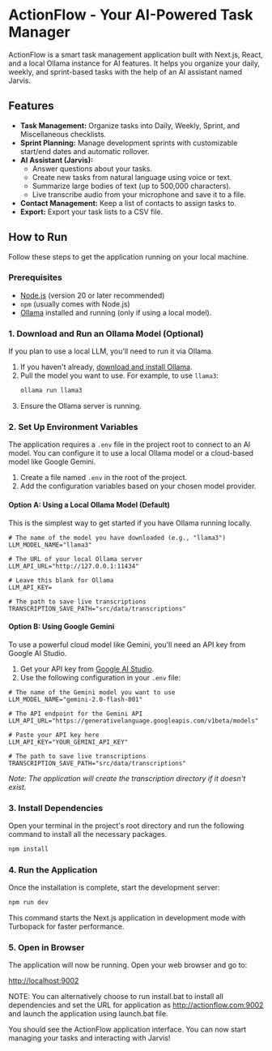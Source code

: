 <!-- Author: Kushal Sharma -->
# ActionFlow - Your AI-Powered Task Manager

ActionFlow is a smart task management application built with Next.js, React, and a local Ollama instance for AI features. It helps you organize your daily, weekly, and sprint-based tasks with the help of an AI assistant named Jarvis.

## Features

-   **Task Management:** Organize tasks into Daily, Weekly, Sprint, and Miscellaneous checklists.
-   **Sprint Planning:** Manage development sprints with customizable start/end dates and automatic rollover.
-   **AI Assistant (Jarvis):**
    -   Answer questions about your tasks.
    -   Create new tasks from natural language using voice or text.
    -   Summarize large bodies of text (up to 500,000 characters).
    -   Live transcribe audio from your microphone and save it to a file.
-   **Contact Management:** Keep a list of contacts to assign tasks to.
-   **Export:** Export your task lists to a CSV file.

## How to Run

Follow these steps to get the application running on your local machine.

### Prerequisites

-   [Node.js](https://nodejs.org/) (version 20 or later recommended)
-   `npm` (usually comes with Node.js)
-   [Ollama](https://ollama.com/) installed and running (only if using a local model).

### 1. Download and Run an Ollama Model (Optional)

If you plan to use a local LLM, you'll need to run it via Ollama.

1.  If you haven't already, [download and install Ollama](https://ollama.com/).
2.  Pull the model you want to use. For example, to use `llama3`:
    ```bash
    ollama run llama3
    ```
3.  Ensure the Ollama server is running.

### 2. Set Up Environment Variables

The application requires a `.env` file in the project root to connect to an AI model. You can configure it to use a local Ollama model or a cloud-based model like Google Gemini.

1.  Create a file named `.env` in the root of the project.
2.  Add the configuration variables based on your chosen model provider.

#### Option A: Using a Local Ollama Model (Default)

This is the simplest way to get started if you have Ollama running locally.

```
# The name of the model you have downloaded (e.g., "llama3")
LLM_MODEL_NAME="llama3"

# The URL of your local Ollama server
LLM_API_URL="http://127.0.0.1:11434"

# Leave this blank for Ollama
LLM_API_KEY=

# The path to save live transcriptions
TRANSCRIPTION_SAVE_PATH="src/data/transcriptions"
```

#### Option B: Using Google Gemini

To use a powerful cloud model like Gemini, you'll need an API key from Google AI Studio.

1.  Get your API key from [Google AI Studio](https://aistudio.google.com/app/apikey).
2.  Use the following configuration in your `.env` file:

```
# The name of the Gemini model you want to use
LLM_MODEL_NAME="gemini-2.0-flash-001"

# The API endpoint for the Gemini API
LLM_API_URL="https://generativelanguage.googleapis.com/v1beta/models"

# Paste your API key here
LLM_API_KEY="YOUR_GEMINI_API_KEY"

# The path to save live transcriptions
TRANSCRIPTION_SAVE_PATH="src/data/transcriptions"
```
*Note: The application will create the transcription directory if it doesn't exist.*

### 3. Install Dependencies

Open your terminal in the project's root directory and run the following command to install all the necessary packages.

```bash
npm install
```

### 4. Run the Application

Once the installation is complete, start the development server:

```bash
npm run dev
```

This command starts the Next.js application in development mode with Turbopack for faster performance.

### 5. Open in Browser

The application will now be running. Open your web browser and go to:

[http://localhost:9002](http://localhost:9002)

NOTE: You can alternatively choose to run install.bat to install all dependencies and set the URL for application as http://actionflow.com:9002 and launch the application using launch.bat file.

You should see the ActionFlow application interface. You can now start managing your tasks and interacting with Jarvis!

